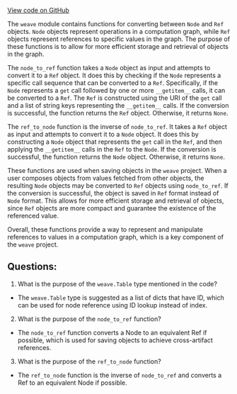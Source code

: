 [View code on GitHub](https://github.com/wandb/weave/weave/node_ref.py)

The `weave` module contains functions for converting between `Node` and `Ref` objects. `Node` objects represent operations in a computation graph, while `Ref` objects represent references to specific values in the graph. The purpose of these functions is to allow for more efficient storage and retrieval of objects in the graph.

The `node_to_ref` function takes a `Node` object as input and attempts to convert it to a `Ref` object. It does this by checking if the `Node` represents a specific call sequence that can be converted to a `Ref`. Specifically, if the `Node` represents a `get` call followed by one or more `__getitem__` calls, it can be converted to a `Ref`. The `Ref` is constructed using the URI of the `get` call and a list of string keys representing the `__getitem__` calls. If the conversion is successful, the function returns the `Ref` object. Otherwise, it returns `None`.

The `ref_to_node` function is the inverse of `node_to_ref`. It takes a `Ref` object as input and attempts to convert it to a `Node` object. It does this by constructing a `Node` object that represents the `get` call in the `Ref`, and then applying the `__getitem__` calls in the `Ref` to the `Node`. If the conversion is successful, the function returns the `Node` object. Otherwise, it returns `None`.

These functions are used when saving objects in the `weave` project. When a user composes objects from values fetched from other objects, the resulting `Node` objects may be converted to `Ref` objects using `node_to_ref`. If the conversion is successful, the object is saved in `Ref` format instead of `Node` format. This allows for more efficient storage and retrieval of objects, since `Ref` objects are more compact and guarantee the existence of the referenced value.

Overall, these functions provide a way to represent and manipulate references to values in a computation graph, which is a key component of the `weave` project.
## Questions: 
 1. What is the purpose of the `weave.Table` type mentioned in the code?
- The `weave.Table` type is suggested as a list of dicts that have ID, which can be used for node reference using ID lookup instead of index.

2. What is the purpose of the `node_to_ref` function?
- The `node_to_ref` function converts a Node to an equivalent Ref if possible, which is used for saving objects to achieve cross-artifact references.

3. What is the purpose of the `ref_to_node` function?
- The `ref_to_node` function is the inverse of `node_to_ref` and converts a Ref to an equivalent Node if possible.